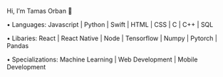 Hi, I’m Tamas Orban 👋

• Languages: Javascript | Python | Swift | HTML | CSS | C | C++ | SQL

• Libaries: React | React Native | Node | Tensorflow | Numpy | Pytorch | Pandas

• Specializations: Machine Learning | Web Development | Mobile Development
 



